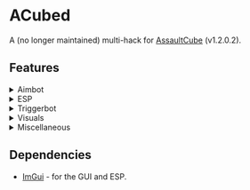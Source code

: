 # ACubed

A (no longer maintained) multi-hack for [AssaultCube](https://assault.cubers.net/) (v1.2.0.2).


## Features

<details>
    <summary>Aimbot</summary>
    
- [x] Lock on target
- [x] Auto-aim
- [x] Auto-attack
- [x] Aim through walls
- [x] Aim at teammates
    - [x] Remove "Blocked" icon
- [x] Disable mouse
- [x] Disable on reload
- [ ] Switch weapon on empty magazine
- [x] Smooth aiming
    - [x] Custom smoothness
- [x] Target selection
- [x] Target isolation
- [x] Custom FoE (Field of Effect)
- [ ] Draw snaplines
</details>

<details>
    <summary>ESP</summary>
    
- Player ESP:
    - [x] Show enemies
    - [x] Show teammates
    - [x] Show name
    - [x] Show client number
    - [x] Show distance
    - [x] Show HP bar
    - [x] Show AP bar
    - [x] Show reload bar
    - [x] Show ESP for:
        - [x] Everyone
        - [x] Targets
        - [x] Current target
    - [x] Show health
    - [x] Show armour
    - [x] Show kills
    - [x] Show deaths
    - [x] Show weapon
    - [x] Show weapon ammo
    - [x] Show additional information window for:
        - [x] Everyone
        - [x] Targets
        - [x] Current target
    - [x] Custom min. distance required to show additional information window
- Entity ESP:
    - [x] Static entity selection
    - [x] Dynamic entity selection
    - [x] Show hidden entities
    - [x] Show names
    - [x] Show IDs
    - [x] Show distance
    - [x] Align ESP box with model
    - [x] Show time until despawn
</details>

<details>
    <summary>Triggerbot</summary>
</details>

<details>
    <summary>Visuals</summary>
    
- [x] Fullbright:
    - [x] Custom color
- [ ] Wallhack:
    - [x] Default
    - [ ] Wireframe
    - [ ] Dots
- [ ] Chams
</details>

<details>
    <summary>Miscellaneous</summary>
    
- [x] Custom recoil, spread, knockback
- [x] Flying:
    - [x] Modes:
        - [x] Ghost
        - [x] Inverse Minecraft
        - [x] Water
        - [x] Noclip
    - [x] Custom speed
</details>


## Dependencies

- [ImGui](https://github.com/ocornut/imgui) - for the GUI and ESP.
